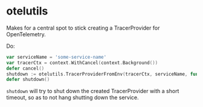 # otelutils

Makes for a central spot to stick creating a TracerProvider for OpenTelemetry.

Do:

```go
var serviceName = 'some-service-name'
var tracerCtx = context.WithCancel(context.Background())
defer cancel()
shutdown := otelutils.TracerProviderFromEnv(tracerCtx, serviceName, func(e error) { log.Fatal(e) })
defer shutdown()
```

`shutdown` will try to shut down the created TracerProvider with a short timeout, so as to not hang shutting down the service.
